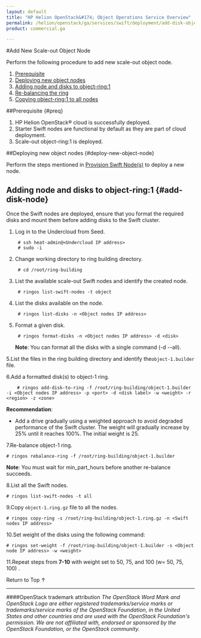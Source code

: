 ```yaml
---
layout: default
title: "HP Helion OpenStack&#174; Object Operations Service Overview"
permalink: /helion/openstack/ga/services/swift/deployment/add-disk-object-node/
product: commercial.ga

---
```

<!--UNDER REVISION-->

<script>

function PageRefresh {
onLoad="window.refresh"
}

PageRefresh();

</script>

<!--
<p style="font-size: small;"> <a href=" /helion/openstack/ga/services/object/swift/expand-cluster/">&#9664; PREV</a> | <a href=" /helion/openstack/ga/services/object/swift/expand-cluster/">&#9650; UP</a> | <a href=" /helion/openstack/ga/services/object/swift/Monitor-cluster/"> NEXT &#9654</a> </p>
--->

#Add New Scale-out Object Node

Perform the following procedure to add new scale-out object node. 


1. [Prerequisite](#preq)
2. [Deploying new object nodes](#deploy-new-object-node)
3. [Adding node and disks to object-ring:1](#add-disk-node)
4. [Re-balancing the ring](#rebalance-ring)
5. [Copying object-ring:1 to all nodes](#copy-object-node)


##Prerequisite {#preq}

1. HP Helion OpenStack&#174; cloud is successfully deployed. 
2. Starter Swift nodes are functional by default as they are part of cloud deployment.
3. Scale-out object-ring:1 is deployed.

##Deploying new object nodes {#deploy-new-object-node}

Perform the steps mentioned in  [Provision Swift Node(s)]( /helion/openstack/ga/services/swift/provision-nodes/) to deploy a new node.


## Adding node and disks to object-ring:1 {#add-disk-node}

Once the Swift nodes are deployed, ensure that you format the required disks and mount them before adding disks to the Swift cluster. 


1. Log in to the Undercloud from Seed.
    
		# ssh heat-admin@<Undercloud IP address> 
		# sudo -i

2. Change working directory to ring building directory.
 
		# cd /root/ring-building

3. List the available scale-out Swift nodes and identify the created node. 

		# ringos list-swift-nodes -t object

4. List the disks available on the node.

		# ringos list-disks -n <Object nodes IP address> 
 
4. Format a given disk.

		# ringos format-disks -n <Object nodes IP address> -d <disk>


	**Note**: You can format all the disks with a single command (-d --all).

5.List the files in the ring building directory and identify the`object-1.builder` file.

6.Add a formatted disk(s) to object-1 ring.

		# ringos add-disk-to-ring -f /root/ring-building/object-1.builder -i <Object nodes IP address> -p <port> -d <disk label> -w <weight> -r <region> -z <zone>


**Recommendation**: 
              
* Add a drive gradually using a weighted approach to avoid degraded performance of the Swift cluster. The weight will gradually increase by 25% until it reaches 100%. The initial weight is 25.

7.Re-balance object-1 ring.

	# ringos rebalance-ring -f /root/ring-building/object-1.builder
	
**Note**: You must wait for min&#095;part_hours before another re-balance succeeds.	

8.List all the Swift nodes. 

	# ringos list-swift-nodes -t all

			
9.Copy `object-1.ring.gz` file to all the nodes.

	# ringos copy-ring -s /root/ring-building/object-1.ring.gz -n <Swift nodes IP address>
	

10.Set weight of the disks using the following command:


	# ringos set-weight -f /root/ring-building/object-1.builder -s <Object node IP address> -w <weight>

 
11.Repeat steps from **7-10** with weight set to 50, 75, and 100 (w= 50, 75, 100) .




<a href="#top" style="padding:14px 0px 14px 0px; text-decoration: none;"> Return to Top &#8593; </a>


----
####OpenStack trademark attribution
*The OpenStack Word Mark and OpenStack Logo are either registered trademarks/service marks or trademarks/service marks of the OpenStack Foundation, in the United States and other countries and are used with the OpenStack Foundation's permission. We are not affiliated with, endorsed or sponsored by the OpenStack Foundation, or the OpenStack community.*
